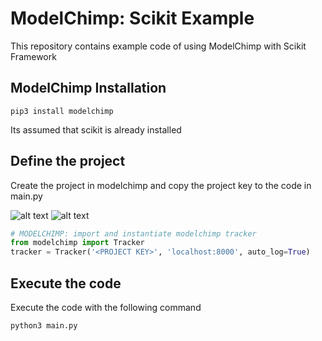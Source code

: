 # ModelChimp: Scikit Example

This repository contains example code of using ModelChimp with Scikit Framework



## ModelChimp Installation


```shell
pip3 install modelchimp
```

Its assumed that scikit is already installed


## Define the project

Create the project in modelchimp and copy the project key to the code in main.py

![alt text](https://docs.modelchimp.com/doc_project_definition.png )
![alt text](https://docs.modelchimp.com/assets/doc_project_key.png )

```python
# MODELCHIMP: import and instantiate modelchimp tracker
from modelchimp import Tracker
tracker = Tracker('<PROJECT KEY>', 'localhost:8000', auto_log=True)
```

## Execute the code
Execute the code with the following command

```bash
python3 main.py
```